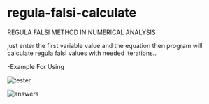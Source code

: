 # regula-falsi-calculate
REGULA FALSI METHOD IN NUMERICAL ANALYSIS

just enter the first variable value and the equation then program will calculate regula falsi values with needed iterations..

-Example For Using

![tester](https://user-images.githubusercontent.com/84380549/125457302-8d29a59d-5389-4562-a84a-025f9085890e.png)

![answers](https://user-images.githubusercontent.com/84380549/125457326-db86145a-3d9f-4322-8a99-f40436dcb201.png)
